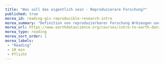 ```yaml
---
title: "Was soll das eigentlich sein - Reproduzierare Forschung?"
published: true
morea_id: reading-gis-reproducible-research-intro
morea_summary: "Definition von reproduzierbarer Forschung Wrkzeugen und Arbeitsabläufen"
morea_url: https://www.earthdatascience.org/courses/intro-to-earth-data-science/open-reproducible-science/get-started-open-reproducible-science/
morea_type: reading
morea_sort_order: 1
morea_labels:
 - "Reading"
 - 10 min
 - Pflicht
---
```


